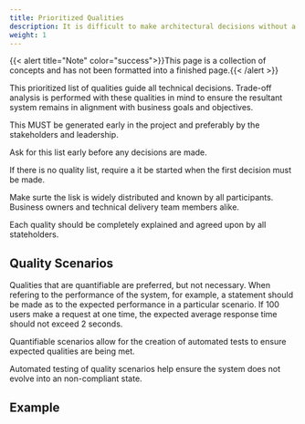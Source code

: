 ```yaml
---
title: Prioritized Qualities
description: It is difficult to make architectural decisions without a prioritized list of system qualities to help with trade-off analysis activities.
weight: 1
---
```

{{< alert title="Note" color="success">}}This page is a collection of concepts and has not been formatted into a finished page.{{< /alert >}}

This prioritized list of qualities guide all technical decisions. Trade-off analysis is performed with these qualities in mind to ensure the resultant system remains in alignment with business goals and objectives.

This MUST be generated early in the project and preferably by the stakeholders and leadership.

Ask for this list early before any decisions are made.

If there is no quality list, require a it be started when the first decision must be made.

Make surte the lisk is widely distributed and known by all participants. Business owners and technical delivery team members alike.

Each quality should be completely explained and agreed upon by all stateholders.

## Quality Scenarios

Qualities that are quantifiable are preferred, but not necessary. When refering to the performance of the system, for example, a statement should be made as to the expected performance in a particular scenario. If 100 users make a request at one time, the expected average response time should not exceed 2 seconds.

Quantifiable scenarios allow for the creation of automated tests to ensure expected qualities are being met.

Automated testing of quality scenarios help ensure the system does not evolve into an non-compliant state.

## Example
